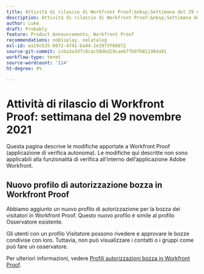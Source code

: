 ```yaml
---
title: Attività di rilascio di Workfront Proof:&nbsp;Settimana del 29 novembre 2021
description: Attività di rilascio di Workfront Proof:&nbsp;Settimana del 29 novembre 2021
author: Luke
draft: Probably
feature: Product Announcements, Workfront Proof
recommendations: noDisplay, noCatalog
exl-id: ea19cb35-6972-4741-ba44-2e3973f68072
source-git-commit: ccba3a3d7c0cac50dbd29cae677b076811904a91
workflow-type: tm+mt
source-wordcount: '114'
ht-degree: 0%

---
```


# Attività di rilascio di Workfront Proof: settimana del 29 novembre 2021

Questa pagina descrive le modifiche apportate a Workfront Proof (applicazione di verifica autonoma). Le modifiche qui descritte non sono applicabili alla funzionalità di verifica all’interno dell’applicazione Adobe Workfront.

## Nuovo profilo di autorizzazione bozza in Workfront Proof

Abbiamo aggiunto un nuovo profilo di autorizzazione per la bozza dei visitatori in Workfront Proof. Questo nuovo profilo è simile al profilo Osservatore esistente.

Gli utenti con un profilo Visitatore possono rivedere e approvare le bozze condivise con loro. Tuttavia, non può visualizzare i contatti o i gruppi come può fare un osservatore.

Per ulteriori informazioni, vedere [Profili autorizzazioni bozza in Workfront Proof](../../../workfront-proof/wp-acct-admin/account-settings/proof-perm-profiles-in-wp.md).
